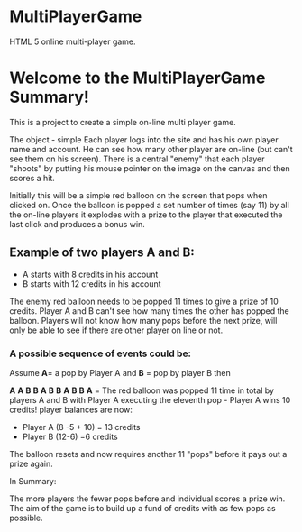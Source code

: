 # MultiPlayerGame
HTML 5 online multi-player game.

# Welcome to the MultiPlayerGame Summary!

This is a project to create a simple on-line multi player game.

The object - simple Each player logs into the site and has his own player name and account. He can see how many other player are on-line (but can't see them on his screen). There is a central "enemy" that each player "shoots" by putting his mouse pointer on the image on the canvas and then scores a hit.

Initially this will be a simple red balloon on the screen that pops when clicked on. Once the balloon is popped a set number of times (say 11) by all the on-line players it explodes with a prize to the player that executed the last click and produces a bonus win. 

## Example of two players A and B:

* A starts with 8 credits in his account
* B starts with 12 credits in his account

The enemy red balloon needs to be popped 11 times to give a prize of 10 credits. Player A and B can't see how many times the other has popped the balloon. Players will not know how many pops before the next prize, will only be able to see if there are other player on line or not.

### A possible sequence of events could be:

 Assume **A**= a pop by Player A and **B** = pop by player B then

**A** **A** **B** **B** **A** **B** **B** **A** **B** **B** **A**  = The red balloon was popped 11 time in total by players A and B with Player A executing the eleventh pop - Player A wins 10 credits! player balances are now:
* Player A (8 -5 + 10) = 13 credits
* Player B (12-6) =6 credits

The balloon resets and now requires another 11 "pops" before it pays out a prize again.

In Summary:

The more players the fewer pops before and individual scores a prize win. The aim of the game is to build up a fund of credits with as few pops as possible. 
